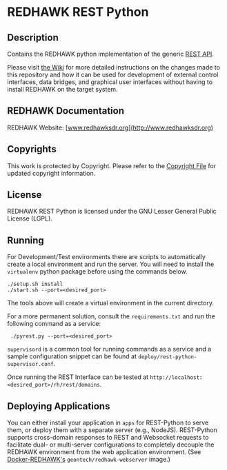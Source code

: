 # REDHAWK REST Python

## Description

Contains the REDHAWK python implementation of the generic [REST API](http://geontech.github.io/rest-python).

Please visit [the Wiki](https://github.com/Geontech/rest-python/wiki) for more detailed instructions on the changes made to this repository and how it can be used for development of external control interfaces, data bridges, and graphical user interfaces without having to install REDHAWK on the target system.

## REDHAWK Documentation

REDHAWK Website: [www.redhawksdr.org](http://www.redhawksdr.org)

## Copyrights

This work is protected by Copyright. Please refer to the [Copyright File](COPYRIGHT) for updated copyright information.

## License

REDHAWK REST Python is licensed under the GNU Lesser General Public License (LGPL).

## Running

For Development/Test environments there are scripts to automatically create a local environment and run the server. You will need to install the `virtualenv` python package before using the commands below.

    ./setup.sh install
    ./start.sh --port=<desired_port>

The tools above will create a virtual environment in the current directory.

For a more permanent solution, consult the `requirements.txt` and run the following command as a service:

     ./pyrest.py --port=<desired_port>

`supervisord` is a common tool for running commands as a service and a sample configuration snippet
can be found at `deploy/rest-python-supervisor.conf`.

Once running the REST Interface can be tested at `http://localhost:<desired_port>/rh/rest/domains`.

## Deploying Applications

You can either install your application in `apps` for REST-Python to serve them, or deploy them with a separate server (e.g., NodeJS).  REST-Python supports cross-domain responses to REST and Websocket requests to facilitate dual- or multi-server configurations to completely decouple the REDHAWK environment from the web application environment.  (See [Docker-REDHAWK's](http://github.com/GeonTech/docker-redhawk) `geontech/redhawk-webserver` image.)
